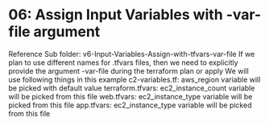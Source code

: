 # 06: Assign Input Variables with -var-file argument
Reference Sub folder: v6-Input-Variables-Assign-with-tfvars-var-file
If we plan to use different names for .tfvars files, then we need to explicitly provide the argument -var-file during the terraform plan or apply
We will use following things in this example
c2-variables.tf: aws_region variable will be picked with default value
terraform.tfvars: ec2_instance_count variable will be picked from this file
web.tfvars: ec2_instance_type variable will be picked from this file
app.tfvars: ec2_instance_type variable will be picked from this file